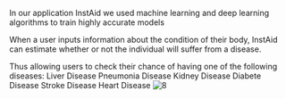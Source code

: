 In our application InstAid we used machine learning and deep learning algorithms to train highly accurate models

When a user inputs information about the condition of their body, InstAid can estimate whether or not the individual will suffer from a disease.

 Thus allowing users to check their chance of having one of the following diseases:
Liver Disease
Pneumonia Disease
Kidney Disease
Diabete Disease
Stroke Disease
Heart Disease
![8](https://github.com/rajkumar-03/InstAid/assets/104669353/b82b59df-1c1c-4037-b899-007d1ef2431a)

